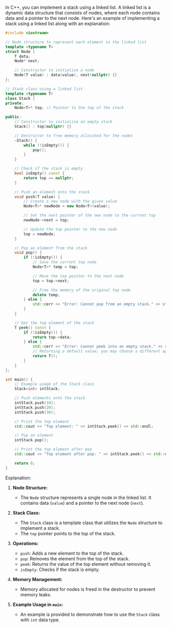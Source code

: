 In C++, you can implement a stack using a linked list. A linked list is a dynamic data structure that consists of nodes, where each node contains data and a pointer to the next node. Here's an example of implementing a stack using a linked list along with an explanation:

```cpp
#include <iostream>

// Node structure to represent each element in the linked list
template <typename T>
struct Node {
    T data;
    Node* next;

    // Constructor to initialize a node
    Node(T value) : data(value), next(nullptr) {}
};

// Stack class using a linked list
template <typename T>
class Stack {
private:
    Node<T>* top; // Pointer to the top of the stack

public:
    // Constructor to initialize an empty stack
    Stack() : top(nullptr) {}

    // Destructor to free memory allocated for the nodes
    ~Stack() {
        while (!isEmpty()) {
            pop();
        }
    }

    // Check if the stack is empty
    bool isEmpty() const {
        return top == nullptr;
    }

    // Push an element onto the stack
    void push(T value) {
        // Create a new node with the given value
        Node<T>* newNode = new Node<T>(value);

        // Set the next pointer of the new node to the current top
        newNode->next = top;

        // Update the top pointer to the new node
        top = newNode;
    }

    // Pop an element from the stack
    void pop() {
        if (!isEmpty()) {
            // Save the current top node
            Node<T>* temp = top;

            // Move the top pointer to the next node
            top = top->next;

            // Free the memory of the original top node
            delete temp;
        } else {
            std::cerr << "Error: Cannot pop from an empty stack." << std::endl;
        }
    }

    // Get the top element of the stack
    T peek() const {
        if (!isEmpty()) {
            return top->data;
        } else {
            std::cerr << "Error: Cannot peek into an empty stack." << std::endl;
            // Returning a default value; you may choose a different approach based on your requirements
            return T();
        }
    }
};

int main() {
    // Example usage of the Stack class
    Stack<int> intStack;

    // Push elements onto the stack
    intStack.push(10);
    intStack.push(20);
    intStack.push(30);

    // Print the top element
    std::cout << "Top element: " << intStack.peek() << std::endl;

    // Pop an element
    intStack.pop();

    // Print the top element after pop
    std::cout << "Top element after pop: " << intStack.peek() << std::endl;

    return 0;
}
```

Explanation:

1. **Node Structure:**
   - The `Node` structure represents a single node in the linked list. It contains data (`value`) and a pointer to the next node (`next`).

2. **Stack Class:**
   - The `Stack` class is a template class that utilizes the `Node` structure to implement a stack.
   - The `top` pointer points to the top of the stack.

3. **Operations:**
   - `push`: Adds a new element to the top of the stack.
   - `pop`: Removes the element from the top of the stack.
   - `peek`: Returns the value of the top element without removing it.
   - `isEmpty`: Checks if the stack is empty.

4. **Memory Management:**
   - Memory allocated for nodes is freed in the destructor to prevent memory leaks.

5. **Example Usage in `main`:**
   - An example is provided to demonstrate how to use the `Stack` class with `int` data type.